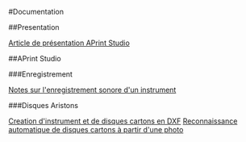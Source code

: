 #Documentation


##Presentation

[Article de présentation APrint Studio](2014_Presentation_APrint_Studio/Presentation.md)


##APrint Studio

###Enregistrement

[Notes sur l'enregistrement sonore d'un instrument](articles/CreationInstrument.md) 

###Disques Aristons

[Creation d'instrument et de disques cartons en DXF](articles/Disques/Creation_Instrument_Disques_Carton.md)
[Reconnaissance automatique de disques cartons à partir d'une photo](articles/Reconnaissance_Cartons/RecognitionExtension.md)


